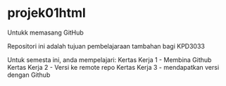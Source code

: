 # projek01html
Untukk memasang GitHub

Repositori ini adalah tujuan pembelajaraan tambahan bagi KPD3033

Untuk semesta ini, anda mempelajari:
Kertas Kerja 1 - Membina Github 
Kertas Kerja 2 - Versi ke remote repo
Kertas Kerja 3 - mendapatkan versi dengan Github
